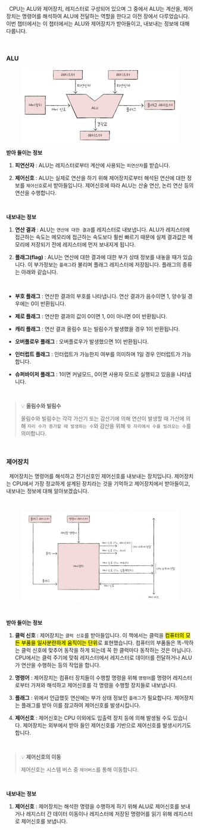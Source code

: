 &nbsp;&nbsp;CPU는 ALU와 제어장치, 레지스터로 구성되어 있으며 그 중에서 ALU는 계산을, 제어장치는 명령어를 해석하여 ALU에 전달하는 역할을 한다고 이전 장에서 다루었습니다. 이번 챕터에서는 이 챕터에서는 ALU와 제어장치가 받아들이고, 내보내는 정보에 대해 다룹니다.

<br>

### ALU

<figure align="center">
  <img src="../images/cpu구조.png" style="width: 600px" />
</figure>

**받아 들이는 정보**

1. **피연산자** : ALU는 레지스터로부터 계산에 사용되는 `피연산자`를 받습니다.

2. **제어신호** : ALU는 실제로 연산을 하기 위해 제어장치로부터 해석된 연산에 대한 정보를 `제어신호`로서 받아들입니다. 제어신호에 따라 ALU는 산술 연산, 논리 연산 등의 연산을 수행합니다.

<br>

**내보내는 정보**

1. **연산 결과** : ALU는 `연산에 대한 결과`를 레지스터로 내보냅니다. ALU가 레지스터에 접근하는 속도는 메모리에 접근하는 속도보다 훨씬 빠르기 때문에 실제 결과값은 메모리에 저장되기 전에 레지스터에 먼저 보내지게 됩니다.

2. **플래그(flag)** : ALU는 연산에 대한 결과에 대한 부가 상태 정보를 내놓을 때가 있습니다. 이 부가정보는 `플래그`라 불리며 플래그 레지스터에 저장됩니다. 플래그의 종류는 아래와 같습니다.

<br>

- **부호 플래그** : 연산한 결과의 부호를 나타냅니다. 연산 결과가 음수이면 1, 양수일 경우에는 0이 반환됩니다.

- **제로 플래그** : 연산한 결과의 값이 0이면 1, 0이 아니면 0이 반환됩니다.

- **캐리 플래그** : 연산 결과 올림수 또는 빌림수가 발생했을 경우 1이 반환됩니다.

- **오버플로우 플래그** : 오버플로우가 발생했으면 1이 반환됩니다.

- **인터럽트 플래그** : 인터럽트가 가능한지 여부를 의미하며 1일 경우 인터럽트가 가능합니다.

- **슈퍼바이저 플래그** : 1이면 커널모드, 0이면 사용자 모드로 실행되고 있음을 나타냅니다.

<br>

> 💡 **올림수와 빌림수**
>
> 올림수와 빌림수는 각각 가산기 또는 감산기에 의해 연산이 발생할 때 가산에 의해 `자리 수가 증가할 때 발생하는 수`와 감산을 위해 `윗 자리에서 수를 빌려오는 수`를 의미합니다.

<br>

### 제어장치

&nbsp;&nbsp;제어장치는 명령어를 해석하고 전기신호인 제어신호를 내보내는 장치입니다. 제어장치는 CPU에서 가장 정교하게 설계된 장치라는 것을 기억하고 제어장치에서 받아들이고, 내보내는 정보에 대해 알아보겠습니다.

<br>

<figure align="center">
  <img src="../images/제어장치.png" style="width: 600px" />
</figure>

<br>

**받아 들이는 정보**

1. **클럭 신호** : 제어장치는 `클럭 신호`를 받아들입니다. 이 책에서는 클럭을 <mark>컴퓨터의 모든 부품을 일사분란하게 움직이는 단위</mark>로 표현했습니다. 컴퓨터의 부품들은 똑-딱하는 클럭 신호에 맞추어 동작을 하게 되는데 꼭 한 클럭마다 동작하는 것은 아닙니다. CPU에서는 클럭 주기에 맞춰 레지스터에서 레지스터로 데이터를 전달하거나 ALU가 연산을 수행하는 등의 작업을 합니다.

2. **명령어** : 제어장치는 컴퓨터 장치들이 수행할 명령을 위해 `명령어`를 명령어 레지스터로부터 가져와 해석하고 제어신호를 각 명령을 수행할 장치들로 내보냅니다.

3. **플래그** : 위에서 언급했듯 연산에는 부가 상태 정보인 `플래그`가 필요합니다. 제어장치는 플래그를 받아 이를 참고하여 제어신호를 발생시킵니다.

4. **제어신호** : 제어신호는 CPU 이외에도 입출력 장치 등에 의해 발생될 수도 있습니다. 제어장치는 외부에서 받아 들인 제어신호를 기반으로 제어신호를 발생시키기도 합니다.

<br>

> 💡 **제어신호의 이동**
>
> 제어신호는 시스템 버스 중 `제어버스`를 통해 이동합니다.

<br>

**내보내는 정보**

1. **제어신호** : 제어장치는 해석한 명령을 수행하게 하기 위해 ALU로 제어신호를 보내거나 레지스터 간 데이터 이동이나 레지스터에 저장된 명령어를 읽기 위해 레지스터로 제어신호를 보냅니다.

<br>
